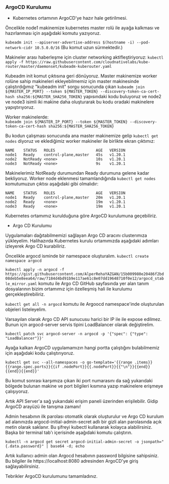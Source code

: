 ### ArgoCD Kurulumu

+ Kubernetes ortamının ArgoCD'ye hazır hale getirilmesi.

Öncelikle node1 makinemize kubernetes master rolü ile ayağa kalkması ve hazırlanması için aşağıdaki komutu yazıyoruz.  

`kubeadm init --apiserver-advertise-address $(hostname -i) --pod-network-cidr 10.5.0.0/16`  (Bu komut uzun sürmektedir.)  

Makineler arası haberleşme için cluster networking aktifleştiriyoruz: `kubectl apply -f https://raw.githubusercontent.com/cloudnativelabs/kube-router/master/daemonset/kubeadm-kuberouter.yaml`
  
Kubeadm init komut çıktısına geri dönüyoruz. Master makinemize worker rolüne sahip makineleri ekleyebilmemiz için master makinesinde çalıştırdığımız "kubeadm init" sorgu sonucunda çıkan `kubeadm join ${MASTER_IP_PORT} --token ${MASTER_TOKEN} --discovery-token-ca-cert-hash sha256:${MASTER_SHA256_TOKEN}` yapısındaki kodu buluyoruz ve node2 ve node3 isimli iki makine daha oluşturarak bu kodu oradaki makinelere yapıştırıyoruz.  

Worker makinelerde:  
`kubeadm join ${MASTER_IP_PORT} --token ${MASTER_TOKEN} --discovery-token-ca-cert-hash sha256:${MASTER_SHA256_TOKEN}`  

Bu kodun çalışması sonucunda ana master makinemize gelip `kubectl get nodes` diyoruz ve eklediğimiz worker makineler ile birlikte ekran çıktımız:  

```
NAME    STATUS   ROLES                  AGE   VERSION
node1   Ready    control-plane,master   45s   v1.20.1
node2   NotReady <none>                 10s   v1.20.1
node3   NotReady <none>                 9s    v1.20.1
```  

Makinelerimiz NotReady durumundan Ready durumuna gelene kadar bekliyoruz. Worker node eklenmesi tamamlandığında `kubectl get nodes` komutumuzun çıktısı aşağıdaki gibi olmalıdır:  

```
NAME    STATUS   ROLES                  AGE   VERSION
node1   Ready    control-plane,master   20m   v1.20.1
node2   Ready    <none>                 19m   v1.20.1
node3   Ready    <none>                 19m   v1.20.1
```  

Kubernetes ortamımız kurulduğuna göre ArgoCD kurulumuna geçebiliriz.

+ Argo CD Kurulumu

Uygulamaları dağıtabilmemizi sağlayan Argo CD aracını clusterımıza yükleyelim. Halihazırda Kubernetes kurulu ortamımızda aşağıdaki adımları izleyerek Argo CD kurabiliriz.

Öncelikle argocd isminde bir namespace oluşturalım. `kubectl create namespace argocd`

`kubectl apply -n argocd -f https://gist.githubusercontent.com/AlperRehaYAZGAN/15b009980e20486f2bd08deb5e8eea64/raw/7184d4bd91b9e117ae61c8e07dd19648710f0e12/argocd_stable_mirror.yaml` komutu ile Argo CD GitHub sayfasında yer alan tanım dosyalarının bizim ortamımız için özelleşmiş hali ile kurulumu gerçekleştirebiliriz.

`kubectl get all -n argocd` komutu ile Argoocd namespace'inde oluşturulan objeleri listeleyelim.

Varsayılan olarak Argo CD API sunucusu harici bir IP ile ile expose edilmez. Bunun için argocd-server servis tipini LoadBalancer olarak değiştirelim.

`kubectl patch svc argocd-server -n argocd -p '{"spec": {"type": "LoadBalancer"}}' `  

Ayağa kalkan ArgoCD uygulamamızın hangi portta çalıştığını bulabilmemiz için aşağıdaki kodu çalıştırıyoruz.  

`kubectl get svc --all-namespaces -o go-template='{{range .items}}{{range.spec.ports}}{{if .nodePort}}{{.nodePort}}{{"\n"}}{{end}}{{end}}{{end}}'`  

Bu komut sonrası karşımıza çıkan iki port numarasını da sağ yukarıdaki bölgede bulunan makine ve port bilgileri kısmına yazıp makinelere erişmeye çalışıyoruz.  


Artık API Server'a sağ yukarıdaki erişim paneli üzerinden erişilebilir. Gidip ArgoCD arayüzü ile tanışma zamanı!

Admin hesabının ilk parolası otomatik olarak oluşturulur ve Argo CD kurulum ad alanınızda argocd-initial-admin-secret adlı bir gizli alan parolasında açık metin olarak saklanır. Bu şifreyi kubectl kullanarak kolayca alabilirsiniz. Başka bir terminal tab'ı içerisinde aşağıdaki komutu çalıştırın.

`kubectl -n argocd get secret argocd-initial-admin-secret -o jsonpath="{.data.password}" | base64 -d; echo`

Artık kullanıcı admin olan Argocd hesabının password bilgisine sahipsiniz. Bu bilgiler ile https://localhost:8080 adresinden ArgoCD'ye giriş sağlayabilirsiniz.

Tebrikler ArgoCD kurulumunu tamamladınız.
